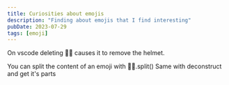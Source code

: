 ```yaml
---
title: Curiosities about emojis
description: "Finding about emojis that I find interesting"
pubDate: 2023-07-29
tags: [emoji]
---
```


On vscode deleting 🧑‍🚀  causes it to remove the helmet.

You can split the content of an emoji with 🧑‍🚀.split()
Same with deconstruct and get it's parts
